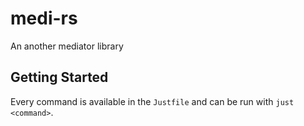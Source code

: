 # medi-rs

An another mediator library

## Getting Started

Every command is available in the `Justfile` and can be run with `just <command>`.
